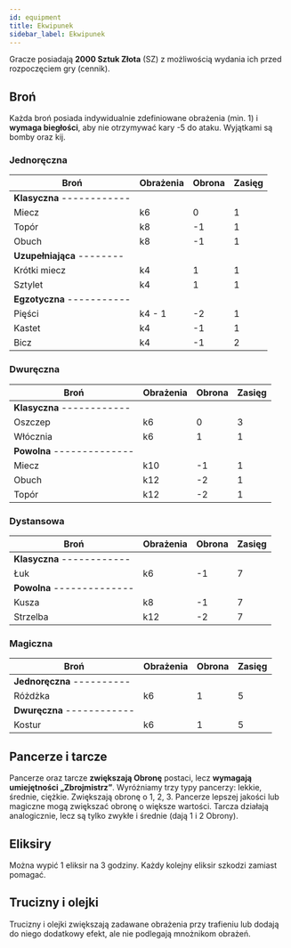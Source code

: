 ```yaml
---
id: equipment
title: Ekwipunek
sidebar_label: Ekwipunek
---
```


Gracze posiadają **2000 Sztuk Złota** (SZ) z możliwością wydania ich przed rozpoczęciem gry (cennik).

## Broń
Każda broń posiada indywidualnie zdefiniowane obrażenia (min. 1) i **wymaga biegłości**, aby nie otrzymywać kary -5 do ataku. Wyjątkami są bomby oraz kij.

### Jednoręczna
| Broń                      | Obrażenia | Obrona    | Zasięg    |
|---------------------------|-----------|-----------|-----------|
| **Klasyczna** ------------|           |           |           |
| Miecz                     | k6        | 0         | 1         |
| Topór                     | k8        | -1        | 1         |
| Obuch                     | k8        | -1        | 1         |
| **Uzupełniająca** --------|           |           |           |
| Krótki miecz              | k4        | 1         | 1         |
| Sztylet                   | k4        | 1         | 1         |
| **Egzotyczna** -----------|           |           |           |
| Pięści                    | k4 - 1    | -2        | 1         |
| Kastet                    | k4        | -1        | 1         |
| Bicz                      | k4        | -1        | 2         |

### Dwuręczna
| Broń                      | Obrażenia | Obrona    | Zasięg    |
|---------------------------|-----------|-----------|-----------|
| **Klasyczna** ------------|           |           |           |
| Oszczep                   | k6        | 0         | 3         |
| Włócznia                  | k6        | 1         | 1         |
| **Powolna** --------------|           |           |           |
| Miecz                     | k10       | -1        | 1         |
| Obuch                     | k12       | -2        | 1         |
| Topór                     | k12       | -2        | 1         |


### Dystansowa
| Broń                      | Obrażenia | Obrona    | Zasięg    |
|---------------------------|-----------|-----------|-----------|
| **Klasyczna** ------------|           |           |           |
| Łuk                       | k6        | -1        | 7         |
| **Powolna** --------------|           |           |           |
| Kusza                     | k8        | -1        | 7         |
| Strzelba                  | k12       | -2        | 7         |


### Magiczna
| Broń                      | Obrażenia | Obrona    | Zasięg    |
|---------------------------|-----------|-----------|-----------|
| **Jednoręczna** ----------|           |           |           |
| Różdżka                   | k6        | 1         | 5         |
| **Dwuręczna** ------------|           |           |           |
| Kostur                    | k6        | 1         | 5         |

## Pancerze i tarcze
Pancerze oraz tarcze **zwiększają Obronę** postaci, lecz **wymagają umiejętności „Zbrojmistrz”**. Wyróżniamy trzy typy pancerzy: lekkie, średnie, ciężkie. Zwiększają obronę o 1, 2, 3. Pancerze lepszej jakości lub magiczne mogą zwiększać obronę o większe wartości. Tarcza działają analogicznie, lecz są tylko zwykłe i średnie (dają 1 i 2 Obrony).

## Eliksiry
Można wypić 1 eliksir na 3 godziny. Każdy kolejny eliksir szkodzi zamiast pomagać.

## Trucizny i olejki
Trucizny i olejki zwiększają zadawane obrażenia przy trafieniu lub dodają do niego dodatkowy efekt, ale nie podlegają mnożnikom obrażeń.